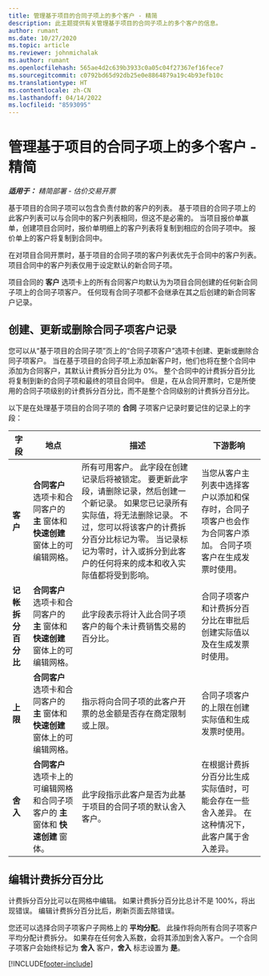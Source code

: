 ```yaml
---
title: 管理基于项目的合同子项上的多个客户 - 精简
description: 此主题提供有关管理基于项目的合同子项上的多个客户的信息。
author: rumant
ms.date: 10/27/2020
ms.topic: article
ms.reviewer: johnmichalak
ms.author: rumant
ms.openlocfilehash: 565ae4d2c639b3933c0a05c04f27367ef16fece7
ms.sourcegitcommit: c0792bd65d92db25e0e8864879a19c4b93efb10c
ms.translationtype: HT
ms.contentlocale: zh-CN
ms.lasthandoff: 04/14/2022
ms.locfileid: "8593095"
---
```

# <a name="manage-multiple-customers-on-project-based-contract-lines---lite"></a>管理基于项目的合同子项上的多个客户 - 精简

_**适用于：** 精简部署 - 估价交易开票_

基于项目的合同子项可以包含负责付款的客户的列表。 基于项目的合同子项上的此客户列表可以与合同中的客户列表相同，但这不是必需的。 当项目报价单赢单，创建项目合同时，报价单明细上的客户列表将复制到相应的合同子项中。 报价单上的客户将复制到合同中。

在对项目合同开票时，基于项目的合同子项的客户列表优先于合同中的客户列表。 项目合同中的客户列表仅用于设定默认的新合同子项。

项目合同的 **客户** 选项卡上的所有合同客户均默认为为项目合同创建的任何新合同子项上的合同子项客户。 任何现有合同子项都不会继承在其之后创建的新合同客户记录。

## <a name="create-update-or-delete-a-contract-line-customer-record"></a>创建、更新或删除合同子项客户记录

您可以从“基于项目的合同子项”页上的“合同子项客户”选项卡创建、更新或删除合同子项客户。 当在基于项目的合同子项上添加新客户时，他们也将在整个合同中添加为合同客户，其默认计费拆分百分比为 0%。 整个合同中的计费拆分百分比将复制到新的合同子项和最终的项目合同中。 但是，在从合同开票时，它是所使用的合同子项级别的计费拆分百分比，而不是整个合同级别的计费拆分百分比。

以下是在处理基于项目的合同子项的 **合同** 子项客户记录时要记住的记录上的字段：

| 字段 | 地点 | 描述 | 下游影响 |
| --- | --- | --- | --- |
| **客户** | **合同客户** 选项卡和合同客户的 **主** 窗体和 **快速创建** 窗体上的可编辑网格。 | 所有可用客户。 此字段在创建记录后将被锁定。 要更新此字段，请删除记录，然后创建一个新记录。 如果您已记录所有实际值，将无法删除记录。 不过，您可以将该客户的计费拆分百分比标记为零。 当记录标记为零时，计入或拆分到此客户的任何将来的成本和收入实际值都将受到影响。 | 当您从客户主列表中选择客户以添加和保存时，合同子项客户也会作为合同客户添加。 合同子项客户在生成发票时使用。 |
| **记帐拆分百分比** | **合同客户** 选项卡和合同客户的 **主** 窗体和 **快速创建** 窗体上的可编辑网格。 | 此字段表示将计入此合同子项客户的每个未计费销售交易的百分比。 | 合同子项客户和计费拆分百分比在审批后创建实际值以及在生成发票时使用。 |
| **上限** | **合同客户** 选项卡和合同客户的 **主** 窗体和 **快速创建** 窗体上的可编辑网格。 | 指示将向合同子项的此客户开票的总金额是否存在商定限制或上限。 | 合同子项客户的上限在创建实际值和生成发票时使用。 |
| **舍入** | **合同客户** 选项卡上的可编辑网格和合同子项客户的 **主** 窗体和 **快速创建** 窗体。 | 此字段指示此客户是否为此基于项目的合同子项的默认舍入客户。 | 在根据计费拆分百分比生成实际值时，可能会存在一些舍入差异。 在这种情况下，此客户属于舍入差异。 |

## <a name="edit-billing-split-percentages"></a>编辑计费拆分百分比

计费拆分百分比可以在网格中编辑。 如果计费拆分百分比总计不是 100%，将出现错误。 编辑计费拆分百分比后，刷新页面去除错误。

您还可以选择合同子项客户子网格上的 **平均分配**。 此操作将向所有合同子项客户平均分配计费拆分。 如果存在任何舍入系数，会将其添加到舍入客户。 一个合同子项客户会始终标记为 **舍入** 客户，**舍入** 标志设置为 **是**。


[!INCLUDE[footer-include](../../includes/footer-banner.md)]